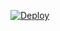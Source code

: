 [![Deploy](https://www.herokucdn.com/deploy/button.svg)](https://www.heroku.com/deploy?template=https://github.com/MRK-YT/Pro-Auto-Filter-Bot) 



